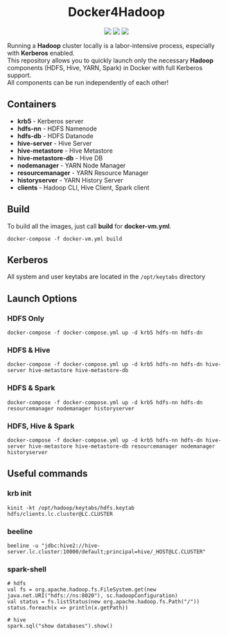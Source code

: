 <h1 align="center">Docker4Hadoop</h1>
<p align="center">
<img src="https://img.shields.io/github/last-commit/gavr-dev/docker4hadoop"/>
<a href="https://github.com/gavr-dev/docker4hadoop/tags" alt="Tag"><img src="https://img.shields.io/github/v/tag/gavr-dev/docker4hadoop"/></a>
<a href="https://github.com/gavr-dev/docker4hadoop/blob/main/LICENSE" alt="GPLv3 licensed"><img src="https://img.shields.io/badge/license-GPLv3-blue"/></a>
</p>

Running a **Hadoop** cluster locally is a labor-intensive process, especially with **Kerberos** enabled. <br/> 
This repository allows you to quickly launch only the necessary **Hadoop** components (HDFS, Hive, YARN, Spark) in Docker with full Kerberos support.<br/>
All components can be run independently of each other!

## Containers
- **krb5** - Kerberos server
- **hdfs-nn** - HDFS Namenode
- **hdfs-db** - HDFS Datanode
- **hive-server** - Hive Server
- **hive-metastore** - Hive Metastore
- **hive-metastore-db** - Hive DB
- **nodemanager** - YARN Node Manager
- **resourcemanager** - YARN Resource Manager
- **historyserver** - YARN History Server
- **clients** - Hadoop CLI, Hive Client, Spark client

## Build
To build all the images, just call **build** for **docker-vm.yml**.
```shell
docker-compose -f docker-vm.yml build 
```
## Kerberos
All system and user keytabs are located in the ```/opt/keytabs``` directory

## Launch Options
### HDFS Only
```shell
docker-compose -f docker-compose.yml up -d krb5 hdfs-nn hdfs-dn
```
### HDFS & Hive
```shell
docker-compose -f docker-compose.yml up -d krb5 hdfs-nn hdfs-dn hive-server hive-metastore hive-metastore-db
```
### HDFS & Spark
```shell
docker-compose -f docker-compose.yml up -d krb5 hdfs-nn hdfs-dn resourcemanager nodemanager historyserver
```
### HDFS, Hive & Spark
```shell
docker-compose -f docker-compose.yml up -d krb5 hdfs-nn hdfs-dn hive-server hive-metastore hive-metastore-db resourcemanager nodemanager historyserver 
```

## Useful commands
### krb init
```shell
kinit -kt /opt/hadoop/keytabs/hdfs.keytab hdfs/clients.lc.cluster@LC.CLUSTER
```
### beeline
```shell
beeline -u "jdbc:hive2://hive-server.lc.cluster:10000/default;principal=hive/_HOST@LC.CLUSTER"
```
### spark-shell
```
# hdfs
val fs = org.apache.hadoop.fs.FileSystem.get(new java.net.URI("hdfs://ns:8020"), sc.hadoopConfiguration)
val status = fs.listStatus(new org.apache.hadoop.fs.Path("/"))
status.foreach(x => println(x.getPath))

# hive
spark.sql("show databases").show()
```